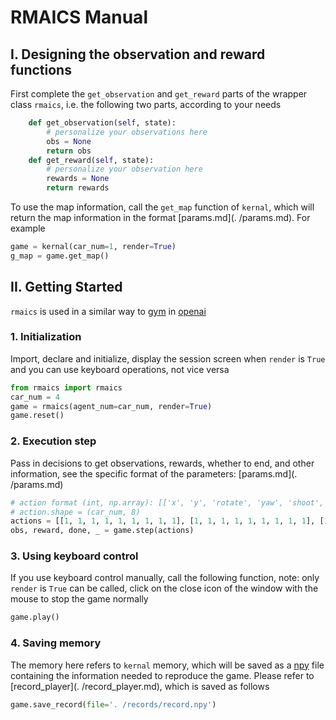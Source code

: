 # RMAICS Manual

## I. Designing the observation and reward functions

First complete the `get_observation` and `get_reward` parts of the wrapper class `rmaics`, i.e. the following two parts, according to your needs

```python
    def get_observation(self, state):
        # personalize your observations here
        obs = None
        return obs
    def get_reward(self, state):
        # personalize your observation here
        rewards = None
        return rewards
```

To use the map information, call the `get_map` function of `kernal`, which will return the map information in the format [params.md](. /params.md). For example

```python
game = kernal(car_num=1, render=True)
g_map = game.get_map()
```

## II. Getting Started

`rmaics` is used in a similar way to [gym](https://github.com/openai/gym) in [openai](https://openai.com/)

### 1. Initialization

Import, declare and initialize, display the session screen when `render` is `True` and you can use keyboard operations, not vice versa

```python
from rmaics import rmaics
car_num = 4
game = rmaics(agent_num=car_num, render=True)
game.reset()
```

### 2. Execution step

Pass in decisions to get observations, rewards, whether to end, and other information, see the specific format of the parameters: [params.md](. /params.md)

```python
# action format (int, np.array): [['x', 'y', 'rotate', 'yaw', 'shoot', 'supply', 'shoot_mode', 'auto_aim'], ...]
# action.shape = (car_num, 8)
actions = [[1, 1, 1, 1, 1, 1, 1, 1, 1], [1, 1, 1, 1, 1, 1, 1, 1, 1], [1, 1, 1, 1, 1, 1, 1, 1, 1], [1, 1, 1, 1, 1, 1, 1, 1]]
obs, reward, done, _ = game.step(actions)
```

### 3. Using keyboard control

If you use keyboard control manually, call the following function, note: only `render` is `True` can be called, click on the close icon of the window with the mouse to stop the game normally

```python
game.play()
```

### 4. Saving memory

The memory here refers to `kernal` memory, which will be saved as a [npy](https://stackoverflow.com/questions/4090080/what-is-the-way-data-is-stored-in-npy) file containing the information needed to reproduce the game. Please refer to [record_player](. /record_player.md), which is saved as follows

```python
game.save_record(file='. /records/record.npy')
```